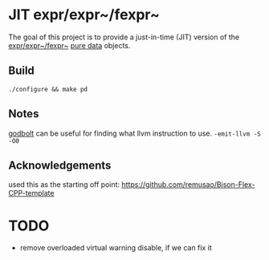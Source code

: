 JIT expr/expr~/fexpr~
===

The goal of this project is to provide a just-in-time (JIT) version of the
[expr/expr~/fexpr~](http://yadegari.org/expr/expr.html) [pure data](http://puredata.info/) objects.

Build
---

`./configure && make pd`

Notes
---

[godbolt](https://godbolt.org/) can be useful for finding what llvm instruction to use.
`-emit-llvm -S -O0`

Acknowledgements
---

used this as the starting off point: https://github.com/remusao/Bison-Flex-CPP-template

TODO
===

* remove overloaded virtual warning disable, if we can fix it

